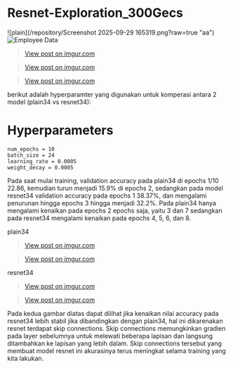 # Resnet-Exploration_300Gecs
![plain](/repository/Screenshot 2025-09-29 165319.png?raw=true "aa")
![Employee Data](https://imgur.com/i9eIJQA)
<blockquote class="imgur-embed-pub" lang="en" data-id="2qmzniu"><a href="https://imgur.com/2qmzniu">View post on imgur.com</a></blockquote><script async src="//s.imgur.com/min/embed.js" charset="utf-8"></script>

<blockquote class="imgur-embed-pub" lang="en" data-id="2Cc2pZl"><a href="https://imgur.com/2Cc2pZl">View post on imgur.com</a></blockquote><script async src="//s.imgur.com/min/embed.js" charset="utf-8"></script>

<blockquote class="imgur-embed-pub" lang="en" data-id="1YHalql"><a href="https://imgur.com/1YHalql">View post on imgur.com</a></blockquote><script async src="//s.imgur.com/min/embed.js" charset="utf-8"></script>

berikut adalah hyperparamter yang digunakan untuk komperasi antara 2 model (plain34 vs resnet34):
# Hyperparameters
    num_epochs = 10
    batch_size = 24
    learning_rate = 0.0005
    weight_decay = 0.0005

Pada saat mulai training, validation accuracy pada plain34 di epochs 1/10 22.86, kemudian turun menjadi 15.9% di epochs 2, sedangkan pada model resnet34 validation accuracy pada epochs 1 38.37%, dan mengalami penurunan hingga epochs 3 hingga menjadi 32.2%. Pada plain34 hanya mengalami kenaikan pada epochs 2 epochs saja, yaitu 3 dan 7 sedangkan pada resnet34 mengalami kenaikan pada epochs 4, 5, 6, dan 8. 

plain34
<blockquote class="imgur-embed-pub" lang="en" data-id="jczcNoN"><a href="https://imgur.com/jczcNoN">View post on imgur.com</a></blockquote><script async src="//s.imgur.com/min/embed.js" charset="utf-8"></script>
<blockquote class="imgur-embed-pub" lang="en" data-id="pbg2Xpl"><a href="https://imgur.com/pbg2Xpl">View post on imgur.com</a></blockquote><script async src="//s.imgur.com/min/embed.js" charset="utf-8"></script>

resnet34
<blockquote class="imgur-embed-pub" lang="en" data-id="fcpe8QK"><a href="https://imgur.com/fcpe8QK">View post on imgur.com</a></blockquote><script async src="//s.imgur.com/min/embed.js" charset="utf-8"></script>
<blockquote class="imgur-embed-pub" lang="en" data-id="c9Gj8eT"><a href="https://imgur.com/c9Gj8eT">View post on imgur.com</a></blockquote><script async src="//s.imgur.com/min/embed.js" charset="utf-8"></script>

Pada kedua gambar diatas dapat dilihat jika kenaikan nilai accuracy pada resnet34 lebih stabil jika dibandingkan dengan plain34, hal ini dikarenakan resnet terdapat skip connections. Skip connections memungkinkan gradien pada layer sebelumnya untuk melewati beberapa lapisan dan langsung ditambahkan ke lapisan yang lebih dalam. Skip connections tersebut yang membuat model resnet ini akurasinya terus meningkat selama training yang kita lakukan.

